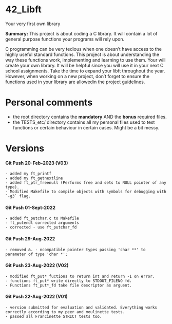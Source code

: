 # 42_Libft
Your very first own library

**Summary:**
This project is about coding a C library.
It will contain a lot of general purpose functions your programs will rely upon.

C programming can be very tedious when one doesn’t have access to the highly useful standard functions. This project is about understanding the way these functions work, implementing and learning to use them. Your will create your own library. It will be helpful since you will use it in your next C school assignments. Take the time to expand your libft throughout the year. However, when working on a new project, don’t forget to ensure the functions used in your library are allowedin the project guidelines.

# Personal comments
- the root directory contains the **mandatory** AND the **bonus** required files.
- the TESTS_etc/ directory contains all my personal files used to test functions or certain behaviour in certain cases. Might be a bit messy.

# Versions

#### Git Push 20-Feb-2023 (V03) ####
	- added my ft_printf
	- added my ft_getnextline
	- added ft_ptr_freenull (Performs free and sets to NULL pointer of any type).
	- Modified Makefile to compile objects with symbols for debugging with `-g3` flag.


#### Git Push 01-Sept-2022 ####
	- added ft_putchar.c to Makefile
	- ft_putendl corrected arguments
	- corrected - use ft_putchar_fd

#### Git Push 29-Aug-2022 ####
	- removed &. - ncompatible pointer types passing 'char **' to parameter of type 'char *';

#### Git Push 23-Aug-2022 (V02) ####
	- modified ft_put* fuctions to return int and return -1 on error.
	- functions ft_put* write directly to STDOUT_FILENO fd. 
	- Functions ft_put*_fd take file descriptor as arguent.
	
#### Git Push 22-Aug-2022 (V01) ####
	- version submitted for evaluation and validated. Everything works correctly according to my peer and moulinette tests.
	- passed all Francinette STRICT tests too.
